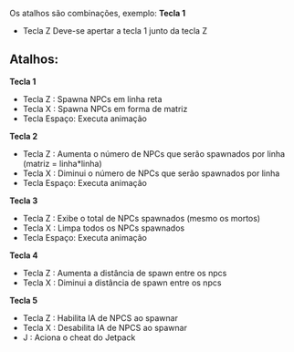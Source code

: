 
Os atalhos são combinações, exemplo:
**Tecla 1**
- Tecla Z
Deve-se apertar a tecla 1 junto da tecla Z

## Atalhos:
**Tecla 1**
- Tecla Z : Spawna NPCs em linha reta
- Tecla X : Spawna NPCs em forma de matriz
- Tecla Espaço: Executa animação

**Tecla 2**
- Tecla Z : Aumenta o número de NPCs que serão spawnados por linha (matriz = linha*linha)
- Tecla X : Diminui o número de NPCs que serão spawnados por linha
- Tecla Espaço: Executa animação
 
**Tecla 3**
- Tecla Z : Exibe o total de NPCs spawnados (mesmo os mortos)
- Tecla X : Limpa todos os NPCs spawnados
- Tecla Espaço: Executa animação

**Tecla 4**
- Tecla Z : Aumenta a distância de spawn entre os npcs
- Tecla X : Diminui a distância de spawn entre os npcs

**Tecla 5**
- Tecla Z : Habilita IA de NPCS ao spawnar
- Tecla X : Desabilita IA de NPCS ao spawnar
- J : Aciona o cheat do Jetpack
